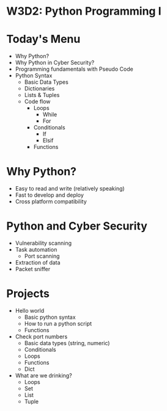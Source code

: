 # W3D2: Python Programming I

# Today's Menu

- Why Python?
- Why Python in Cyber Security?
- Programming fundamentals with Pseudo Code
- Python Syntax
    - Basic Data Types
    - Dictionaries
    - Lists & Tuples
  - Code flow
    - Loops
      - While
      - For
    - Conditionals
      - If
      - Elsif
    - Functions


# Why Python?

- Easy to read and write (relatively speaking)
- Fast to develop and deploy
- Cross platform compatibility

# Python and Cyber Security

- Vulnerability scanning
- Task automation
  - Port scanning
- Extraction of data
- Packet sniffer

# Projects

- Hello world 
  - Basic python syntax
  - How to run a python script
  - Functions
- Check port numbers
  - Basic data types (string, numeric)
  - Conditionals
  - Loops
  - Functions
  - Dict
- What are we drinking?
  - Loops
  - Set
  - List
  - Tuple